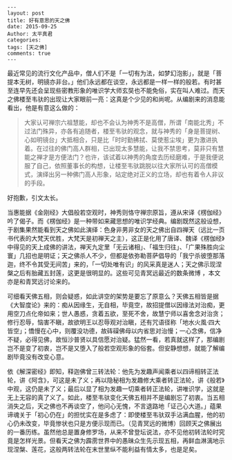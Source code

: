 ```
---
layout: post
title: 好有意思的天之佛
date: 2015-09-25
Author: 太平真君
categories: 
tags: [天之佛]
comments: true
--- 
```

最近常见的流行文化产品中，僧人们不是「一切有为法，如梦幻泡影」，就是「菩提本无树，明镜亦非台。」他们永远都在谈空，永远都是一样一样的般若。有时甚至连早先还会呈现些密教形象的唯识学大师玄奘也不能免俗，实在叫人难过。而天之佛楼至韦驮的出现让大家眼前一亮：这真是个少见的和尚呢。从编剧来的消息能看出，他是有意这么做的：

> 大家认可禅宗六祖慧能，却也不会认为神秀不是高僧，所谓「南能北秀」不过法门殊异，亦各有追随者，楼至韦驮的观念，就与神秀的「身是菩提树、心如明镜台」大抵相合，只是比「时时勤拂拭、莫使惹尘埃」更为激进执着。在过往的佛门高人群相，已出现太多慧能，让我不禁思考，莫非只有慧能之禅才是方便法门？也许，该试着以神秀的角度去历经磨难，于是我便说服了自己，依照董事长的构想，让楼至韦驮跳脱以往大家所认可的高僧模式，演绎出另一种佛门高人形象，站定绝对正义的立场，却也有着令人非议的手段。

好抱歉，引文太长。

当惠能据《金刚经》大倡般若空观时，神秀则恪守禅宗原旨，遵从宋译《楞伽经》吟了偈子。而《楞伽经》是一种带如来藏思想的唯识学经典。编剧既然这般设想，于剧集果然能看到天之佛如此演绎：色身非男非女的天之佛出自四禅天（远比一页书代表的大梵天优胜，大梵天是初禅天之主），这正是化用了唐译、魏译《楞伽经》中得见的天上成佛的讲法，禅天九定里「无云诸相」、「福生归往」、「广果殊胜向尘寰」几招也是明证；天之佛杀人不少，但都是依弥勒菩萨倡导的「我宁杀彼堕那落迦，终不令其受无间苦」来的，「一切处唯有识」的风采真是迷人；天之佛示现涅槃之后有胎藏五封莲，这更是很明显的。这些可见青冥远最近的数条微博 ，本文亦是和青冥远讨论来的。

可细看天佛五相，则会疑惑，如此讲空的架势是要忘了原意么？天佛五相皆是据《大智度论》来的：痴从因缘生，无自相，毕竟空，故招提僧以因缘法对治痴，更用空刀点化帝如来；世人愚惑，贪着五欲，至死不舍，故慧宁师以喜舍念对治贪；修行忍辱，恼害不瞋，故欲明王以忍辱观对治瞋，还有咒语径称「地水火風·四大皆空」；憍慢在心中，则覆没功德，故砗磲佛母以内省思对治慢；一心念佛，信净不疑，必得见佛，故恒沙普贤以具信愿对治疑。猛然一看，若真就这样了，那编剧岂不是变了初衷，岂不是又堕入了般若空观形象的俗套。但安静想想，就能了解编剧毕竟没有改变心意。

依《解深密经》即知，释迦佛曾三转法轮：他先为发趣声闻乘者以四谛相转正法轮，讲《阿含》，可这是未了义；再以隐秘相为发趣修大乘者转正法轮，讲《般若》中观，这仍是未了义；最后以显了相为发趣一切乘者转正法轮，讲唯识学，这就是无上无容的真了义了。如此，楼至韦驮变化天佛五相并不是编剧忘了初衷。当五相消失之后，天之佛也不再谈空了，他问心无愧，不言退路地「证己心大道。」蕴果谛魂关于「初心仍在」的担忧实在是多虑了：即使楼至韦驮双手沾满血腥，他的初心仍未改变，毕竟惨状也只是方便示现而已。（见青冥远的微博）回顾天之佛展出的一番历练。虽然他总是置身修罗场，从来不曾登坛说法，亦不见他初转法轮时究竟是怎样光景。但看天之佛为霹雳世界中的愚昧众生先示现五相，再鲜血淋漓地示现涅槃、莲花，这般两转法轮在末世里纵不能利益有情太多，也是足矣。